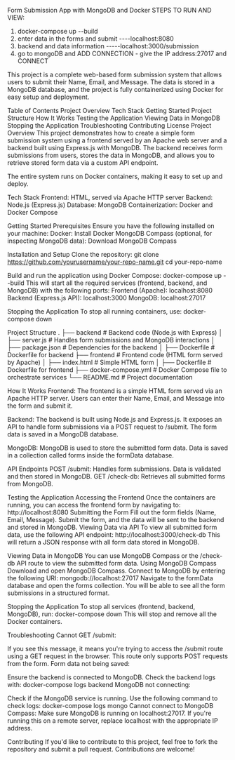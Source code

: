 Form Submission App with MongoDB and Docker
STEPS TO RUN AND VIEW:
1. docker-compose up --build
2. enter data in the forms and submit    ----localhost:8080
3. backend and data information  -----localhost:3000/submission
4. go to mongoDB and ADD CONNECTION - give the IP address:27017 and CONNECT

This project is a complete web-based form submission system that allows users to submit their Name, Email, and Message. The data is stored in a MongoDB database, and the project is fully containerized using Docker for easy setup and deployment.

Table of Contents
Project Overview
Tech Stack
Getting Started
Project Structure
How It Works
Testing the Application
Viewing Data in MongoDB
Stopping the Application
Troubleshooting
Contributing
License
Project Overview
This project demonstrates how to create a simple form submission system using a frontend served by an Apache web server and a backend built using Express.js with MongoDB. The backend receives form submissions from users, stores the data in MongoDB, and allows you to retrieve stored form data via a custom API endpoint.

The entire system runs on Docker containers, making it easy to set up and deploy.

Tech Stack
Frontend: HTML, served via Apache HTTP server
Backend: Node.js (Express.js)
Database: MongoDB
Containerization: Docker and Docker Compose

Getting Started
Prerequisites
Ensure you have the following installed on your machine:
Docker: Install Docker
MongoDB Compass (optional, for inspecting MongoDB data): Download MongoDB Compass

Installation and Setup
Clone the repository:
git clone https://github.com/yourusername/your-repo-name.git
cd your-repo-name

Build and run the application using Docker Compose:
docker-compose up --build
This will start all the required services (frontend, backend, and MongoDB) with the following ports:
Frontend (Apache): localhost:8080
Backend (Express.js API): localhost:3000
MongoDB: localhost:27017

Stopping the Application
To stop all running containers, use:
docker-compose down

Project Structure
.
├── backend               # Backend code (Node.js with Express)
│   ├── server.js         # Handles form submissions and MongoDB interactions
│   ├── package.json      # Dependencies for the backend
│   ├── Dockerfile        # Dockerfile for backend
├── frontend              # Frontend code (HTML form served by Apache)
│   ├── index.html        # Simple HTML form
│   ├── Dockerfile        # Dockerfile for frontend
├── docker-compose.yml    # Docker Compose file to orchestrate services
└── README.md             # Project documentation

How It Works
Frontend: The frontend is a simple HTML form served via an Apache HTTP server. Users can enter their Name, Email, and Message into the form and submit it.

Backend: The backend is built using Node.js and Express.js. It exposes an API to handle form submissions via a POST request to /submit. The form data is saved in a MongoDB database.

MongoDB: MongoDB is used to store the submitted form data. Data is saved in a collection called forms inside the formData database.

API Endpoints
POST /submit: Handles form submissions. Data is validated and then stored in MongoDB.
GET /check-db: Retrieves all submitted forms from MongoDB.

Testing the Application
Accessing the Frontend
Once the containers are running, you can access the frontend form by navigating to:
http://localhost:8080
Submitting the Form
Fill out the form fields (Name, Email, Message).
Submit the form, and the data will be sent to the backend and stored in MongoDB.
Viewing Data via API
To view all submitted form data, use the following API endpoint:
http://localhost:3000/check-db
This will return a JSON response with all form data stored in MongoDB.

Viewing Data in MongoDB
You can use MongoDB Compass or the /check-db API route to view the submitted form data.
Using MongoDB Compass
Download and open MongoDB Compass.
Connect to MongoDB by entering the following URI:
mongodb://localhost:27017
Navigate to the formData database and open the forms collection. You will be able to see all the form submissions in a structured format.

Stopping the Application
To stop all services (frontend, backend, MongoDB), run:
docker-compose down
This will stop and remove all the Docker containers.

Troubleshooting
Cannot GET /submit:

If you see this message, it means you're trying to access the /submit route using a GET request in the browser. This route only supports POST requests from the form.
Form data not being saved:

Ensure the backend is connected to MongoDB. Check the backend logs with:
docker-compose logs backend
MongoDB not connecting:

Check if the MongoDB service is running. Use the following command to check logs:
docker-compose logs mongo
Cannot connect to MongoDB Compass:
Make sure MongoDB is running on localhost:27017. If you're running this on a remote server, replace localhost with the appropriate IP address.

Contributing
If you'd like to contribute to this project, feel free to fork the repository and submit a pull request. Contributions are welcome!

